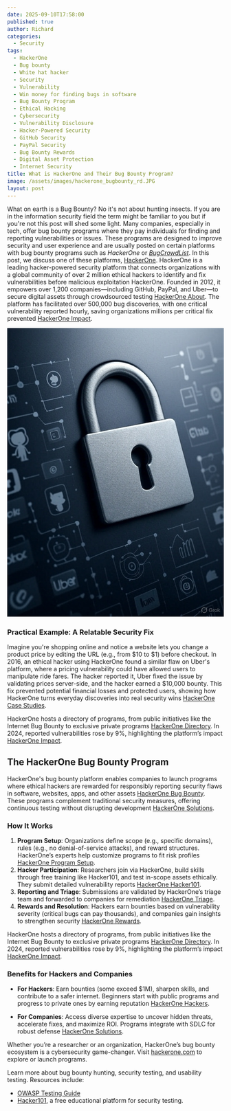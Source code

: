 ```yaml
---
date: 2025-09-10T17:58:00
published: true
author: Richard
categories:
  - Security
tags:
  - HackerOne
  - Bug bounty
  - White hat hacker
  - Security
  - Vulnerability
  - Win money for finding bugs in software
  - Bug Bounty Program
  - Ethical Hacking
  - Cybersecurity
  - Vulnerability Disclosure
  - Hacker-Powered Security
  - GitHub Security
  - PayPal Security
  - Bug Bounty Rewards
  - Digital Asset Protection
  - Internet Security
title: What is HackerOne and Their Bug Bounty Program?
image: /assets/images/hackerone_bugbounty_rd.JPG
layout: post
---
```

What on earth is a Bug Bounty? No it's not about hunting insects. If you are in the information security field the term might be familiar to you but if you're not this post will shed some light.  Many companies, especially in tech, offer bug bounty programs where they pay individuals for finding and reporting vulnerabilities or issues. These programs are designed to improve security and user experience and are usually posted on certain platforms with bug bounty programs such as _HackerOne_ or [_BugCrowdList_](https://www.bugcrowd.com/). In this post, we discuss one of these platforms, [HackerOne](https://www.hackerone.com/). 
HackerOne is a leading hacker-powered security platform that connects organizations with a global community of over 2 million ethical hackers to identify and fix vulnerabilities before malicious exploitation HackerOne. Founded in 2012, it empowers over 1,200 companies—including GitHub, PayPal, and Uber—to secure digital assets through crowdsourced testing [HackerOne About](https://www.hackerone.com/about). The platform has facilitated over 500,000 bug discoveries, with one critical vulnerability reported hourly, saving organizations millions per critical fix prevented [HackerOne Impact](https://www.hackerone.com/impact).

![Padlock on company logos in Hacker one bug bounty post](/assets/images/hackerone_original_bugbounty_rd.jpg "Padlock on company logos in Hacker one bug bounty post")

### Practical Example: A Relatable Security Fix

Imagine you're shopping online and notice a website lets you change a product price by editing the URL (e.g., from $10 to $1) before checkout. In 2016, an ethical hacker using HackerOne found a similar flaw on Uber's platform, where a pricing vulnerability could have allowed users to manipulate ride fares. The hacker reported it, Uber fixed the issue by validating prices server-side, and the hacker earned a $10,000 bounty. This fix prevented potential financial losses and protected users, showing how HackerOne turns everyday discoveries into real security wins [HackerOne Case Studies](https://www.hackerone.com/case-studies).

HackerOne hosts a directory of programs, from public initiatives like the Internet Bug Bounty to exclusive private programs [HackerOne Directory](https://www.hackerone.com/directory). In 2024, reported vulnerabilities rose by 9%, highlighting the platform’s impact [HackerOne Impact](https://www.hackerone.com/impact).

## The HackerOne Bug Bounty Program

HackerOne's bug bounty platform enables companies to launch programs where ethical hackers are rewarded for responsibly reporting security flaws in software, websites, apps, and other assets [HackerOne Bug Bounty](https://www.hackerone.com/bug-bounty-programs). These programs complement traditional security measures, offering continuous testing without disrupting development [HackerOne Solutions](https://www.hackerone.com/solutions).

### How It Works

1. **Program Setup**: Organizations define scope (e.g., specific domains), rules (e.g., no denial-of-service attacks), and reward structures. HackerOne’s experts help customize programs to fit risk profiles [HackerOne Program Setup](https://www.hackerone.com/solutions/bug-bounty).
2. **Hacker Participation**: Researchers join via HackerOne, build skills through free training like Hacker101, and test in-scope assets ethically. They submit detailed vulnerability reports [HackerOne Hacker101](https://www.hackerone.com/hacker101).
3. **Reporting and Triage**: Submissions are validated by HackerOne’s triage team and forwarded to companies for remediation [HackerOne Triage](https://www.hackerone.com/solutions/triage).
4. **Rewards and Resolution**: Hackers earn bounties based on vulnerability severity (critical bugs can pay thousands), and companies gain insights to strengthen security [HackerOne Rewards](https://www.hackerone.com/solutions/bug-bounty).

HackerOne hosts a directory of programs, from public initiatives like the Internet Bug Bounty to exclusive private programs [HackerOne Directory](https://www.hackerone.com/directory). In 2024, reported vulnerabilities rose by 9%, highlighting the platform’s impact [HackerOne Impact](https://www.hackerone.com/impact).

### Benefits for Hackers and Companies

- **For Hackers**: Earn bounties (some exceed $1M), sharpen skills, and contribute to a safer internet. Beginners start with public programs and progress to private ones by earning reputation [HackerOne Hackers](https://www.hackerone.com/hackers).
  
- **For Companies**: Access diverse expertise to uncover hidden threats, accelerate fixes, and maximize ROI. Programs integrate with SDLC for robust defense [HackerOne Solutions](https://www.hackerone.com/solutions).

Whether you’re a researcher or an organization, HackerOne’s bug bounty ecosystem is a cybersecurity game-changer. Visit [hackerone.com](https://www.hackerone.com/) to explore or launch programs.

Learn more about bug bounty hunting, security testing, and usability testing. Resources include:

- [OWASP Testing Guide](https://owasp.org/www-project-web-security-testing-guide/)
- [Hacker101](https://www.hacker101.com/), a free educational platform for security testing.
